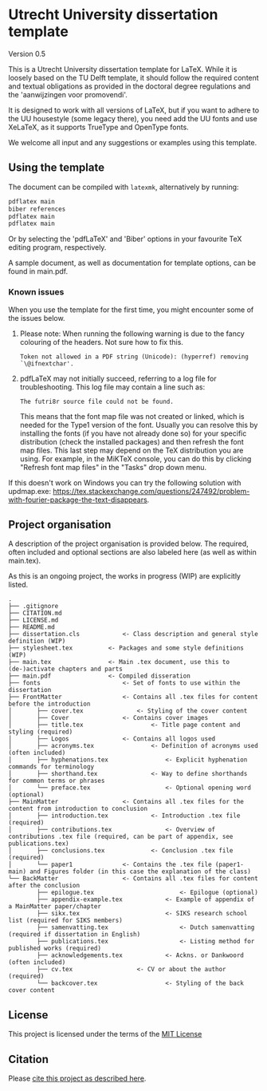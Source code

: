 # Utrecht University dissertation template

Version 0.5

<!-- For future use: ![Latest release](https://img.shields.io/github/v/release/UtrechtUniversity/UU-dissertation-template?style=flat-square) -->

This is a Utrecht University dissertation template for LaTeX. While it is loosely based on the TU Delft template, it should follow the required content and textual obligations as provided in the doctoral degree regulations and the 'aanwijzingen voor promovendi'. 

It is designed to work with all versions of LaTeX, but if you want to adhere to the UU housestyle (some legacy there), you need add the UU fonts and use XeLaTeX, as it supports TrueType and OpenType fonts. 

We welcome all input and any suggestions or examples using this template.

## Using the template

The document can be compiled with ```latexmk```, alternatively by running:
```sh
pdflatex main
biber references
pdflatex main
pdflatex main
```

Or by selecting the 'pdfLaTeX' and 'Biber' options in your favourite TeX editing program, respectively.

A sample document, as well as documentation for template options, can be found
in main.pdf. 

### Known issues
When you use the template for the first time, you might encounter some of the issues below.

1. Please note: When running the following warning is due to the fancy colouring of the headers. Not sure how to fix this. 

    ```Token not allowed in a PDF string (Unicode): (hyperref) removing `\@ifnextchar'.```
2. pdfLaTeX may not initially succeed, referring to a log file for troubleshooting. This log file may contain a line such as:

   ```The futri8r source file could not be found.```
   
   This means that the font map file was not created or linked, which is needed for the Type1 version of the font. Usually you can resolve this by installing the fonts (if you have not already done so) for your specific distribution (check the installed packages) and then refresh the font map files. This last step may depend on the TeX distribution you are using. For example, in the MiKTeX console, you can do this by clicking "Refresh font map files" in the "Tasks" drop down menu.

If this doesn't work on Windows you can try the following solution with updmap.exe: https://tex.stackexchange.com/questions/247492/problem-with-fourier-package-the-text-disappears.




## Project organisation

A description of the project organisation is provided below. The required, often included and optional sections are also labeled here (as well as within main.tex). 

As this is an ongoing project, the works in progress (WIP) are explicitly listed. 

```
.
├── .gitignore
├── CITATION.md
├── LICENSE.md
├── README.md
├── dissertation.cls 			<- Class description and general style definition (WIP)
├── stylesheet.tex 			<- Packages and some style definitions (WIP)
├── main.tex 				<- Main .tex document, use this to (de-)activate chapters and parts
├── main.pdf 				<- Compiled disseration
├── fonts                		<- Set of fonts to use within the dissertation
├── FrontMatter         		<- Contains all .tex files for content before the introduction
│   	├── cover.tex   	 		<- Styling of the cover content
│   	├── Cover	  	 		<- Contains cover images
│   	├── title.tex          	 		<- Title page content and styling (required)
│   	├── Logos		 		<- Contains all logos used
│   	├── acronyms.tex 		        <- Definition of acronyms used (often included)
│   	├── hyphenations.tex 		        <- Explicit hyphenation commands for terminology
│   	├── shorthand.tex 		        <- Way to define shorthands for common terms or phrases
│   	└── preface.tex     		        <- Optional opening word (optional)
├── MainMatter             		<- Contains all .tex files for the content from introduction to conclusion
│   	├── introduction.tex     		<- Introduction .tex file (required)
│   	├── contributions.tex     	        <- Overview of contributions .tex file (required, can be part of appendix, see publications.tex)
│   	├── conclusions.tex     		<- Conclusion .tex file (required)
│   	└── paper1				<- Contains the .tex file (paper1-main) and Figures folder (in this case the explanation of the class)
└── BackMatter           		<- Contains all .tex files for content after the conclusion
        ├── epilogue.tex                        <- Epilogue (optional)
        ├── appendix-example.tex   	        <- Example of appendix of a MainMatter paper/chapter
        ├── sikx.tex        		        <- SIKS research school list (required for SIKS members)
        ├── samenvatting.tex        	        <- Dutch samenvatting (required if dissertation in English)
        ├── publications.tex        	        <- Listing method for published works (required)
        ├── acknowledgements.tex	        <- Ackns. or Dankwoord (often included)
        ├── cv.tex        			<- CV or about the author (required)
        └── backcover.tex         	        <- Styling of the back cover content

```


## License

This project is licensed under the terms of the [MIT License](/LICENSE.md)

## Citation

Please [cite this project as described here](/CITATION.md).
